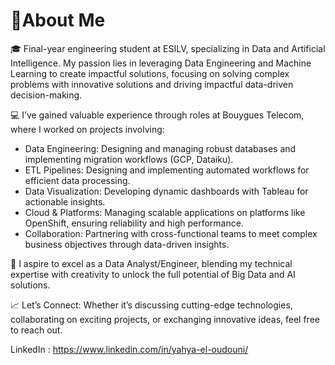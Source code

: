 # 👋About Me

🎓 Final-year engineering student at ESILV, specializing in Data and Artificial Intelligence. My passion lies in leveraging Data Engineering and Machine Learning to create impactful solutions, focusing on solving complex problems with innovative solutions and driving impactful data-driven decision-making.

💻 I’ve gained valuable experience through roles at Bouygues Telecom, where I worked on projects involving:

* Data Engineering: Designing and managing robust databases and implementing migration workflows (GCP, Dataiku).
* ETL Pipelines: Designing and implementing automated workflows for efficient data processing.
* Data Visualization: Developing dynamic dashboards with Tableau for actionable insights.
* Cloud & Platforms: Managing scalable applications on platforms like OpenShift, ensuring reliability and high performance.
* Collaboration: Partnering with cross-functional teams to meet complex business objectives through data-driven insights.

🚀 I aspire to excel as a Data Analyst/Engineer, blending my technical expertise with creativity to unlock the full potential of Big Data and AI solutions.

📈 Let’s Connect:
Whether it’s discussing cutting-edge technologies, collaborating on exciting projects, or exchanging innovative ideas, feel free to reach out.

LinkedIn : https://www.linkedin.com/in/yahya-el-oudouni/
